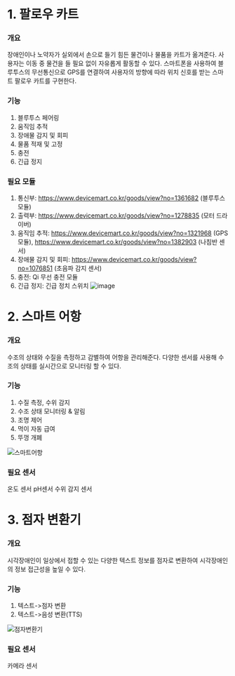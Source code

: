 # 1. 팔로우 카트
### 개요
   장애인이나 노약자가 실외에서 손으로 들기 힘든 물건이나 물품을 카트가 옮겨준다. 사용자는 이동 중 물건을 들 필요 없이 자유롭게 활동할 수 있다. 스마트폰을 사용하여 블루투스의 무선통신으로 GPS를 연결하여 사용자의 방향에 따라 위치 신호를 받는 스마트 팔로우 카트를 구현한다.
### 기능
1. 블루투스 페어링
2. 움직임 추적
3. 장애물 감지 및 회피
4. 물품 적재 및 고정
5. 충전
6. 긴급 정지
### 필요 모듈
1. 통신부: https://www.devicemart.co.kr/goods/view?no=1361682 (블루투스 모듈)
2. 출력부: https://www.devicemart.co.kr/goods/view?no=1278835 (모터 드라이버)
3. 움직임 추적: https://www.devicemart.co.kr/goods/view?no=1321968 (GPS 모듈), https://www.devicemart.co.kr/goods/view?no=1382903 (나침반 센서)
4. 장애물 감지 및 회피: https://www.devicemart.co.kr/goods/view?no=1076851 (초음파 감지 센서)
5. 충전: Qi 무선 충전 모듈
6. 긴급 정지: 긴급 정치 스위치
![image](https://github.com/wireless-network-team2/Theme/assets/113682873/d9b6a359-2392-4bec-9775-9531eea82974)

# 2. 스마트 어항
### 개요
   수조의 상태와 수질을 측정하고 감별하여 어항을 관리해준다. 다양한 센서를 사용해 수조의 상태를 실시간으로 모니터링 할 수 있다.
### 기능
1. 수질 측정, 수위 감지
2. 수조 상태 모니터링 & 알림
3. 조명 제어
4. 먹이 자동 급여
5. 뚜껑 개폐

![스마트어항](https://github.com/wireless-network-team2/Theme/assets/144095568/b4f1e513-b6a0-4040-bd08-e1d63a397abd)
### 필요 센서
   온도 센서
   pH센서
   수위 감지 센서
# 3. 점자 변환기
### 개요
   시각장애인이 일상에서 접할 수 있는 다양한 텍스트 정보를 점자로 변환하여 시각장애인의 정보 접근성을 높일 수 있다. 
### 기능
1. 텍스트->점자 변환
2. 텍스트->음성 변환(TTS)

![점자변환기](https://github.com/wireless-network-team2/Theme/assets/144095568/64473259-a6a5-48ca-a390-310c9ed32265)
### 필요 센서
카메라 센서
    

